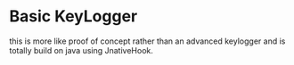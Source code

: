 # Basic KeyLogger

this is more like proof of concept rather than an advanced keylogger and is totally build on java using JnativeHook.
